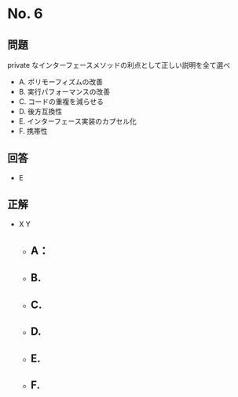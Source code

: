 # No. 6

## 問題

private なインターフェースメソッドの利点として正しい説明を全て選べ

- A. ポリモーフィズムの改善
- B. 実行パフォーマンスの改善
- C. コードの重複を減らせる
- D. 後方互換性
- E. インターフェース実装のカプセル化
- F. 携帯性

## 回答

- E

## 正解

- X Y 
  - A：
    - 
  - B. 
    - 
  - C. 
    - 
  - D. 
    - 
  - E. 
    - 
  - F. 
    - 
